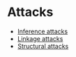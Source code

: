 # Attacks

* [Inference attacks](Inference-attacks.md)
* [Linkage attacks](Linkage-attacks.md)
* [Structural attacks](Structural-attacks.md)
